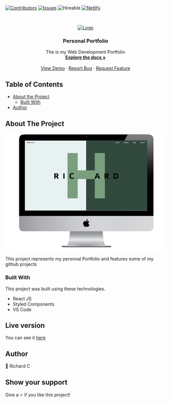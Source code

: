 [![Contributors][contributors-shield]][contributors-url]
[![Issues][issues-shield]][issues-url]
![Hireable](https://cdn.rawgit.com/hiendv/hireable/master/styles/default/yes.svg)
[![Netlify][netlify-shield]][netlify-url]

<!-- PROJECT LOGO -->
<br />
<p align="center">
  <a href="https://github.com/MeRichard123/Portfolio">
    <img src="images/microverse.png" alt="Logo" width="80" height="80">
  </a>

  <h3 align="center">Personal Portfolio</h3>

  <p align="center">
    The is my Web Development Portfolio
    <br />
    <a href="https://github.com/MeRichard123/Portfolio"><strong>Explore the docs »</strong></a>
    <br />
    <br />
    <a href="https://richardcoric.netlify.app/">View Demo</a>
    ·
    <a href="https://github.com/MeRichard123/Portfolio/ssues">Report Bug</a>
    ·
    <a href="https://github.com/MeRichard123/Portfolio/issues">Request Feature</a>
  </p>
</p>

<!-- TABLE OF CONTENTS -->
## Table of Contents

* [About the Project](#about-the-project)
  * [Built With](#built-with)
* [Author](#author)

<!-- ABOUT THE PROJECT -->
## About The Project

[![Product Name Screen Shot][product-screenshot]](https://richardcoric.netlify.app/)

This project represents my personal Portfolio and features some of my github projects

### Built With
This project was built using these technologies.
* React JS
* Styled Components
* VS Code


<!-- LIVE VERSION -->
## Live version

You can see it [here](https://richardcoric.netlify.app/)


<!-- CONTACT -->
## Author
👤 Richard C

## Show your support

Give a :star: if you like this project!


<!-- MARKDOWN LINKS & IMAGES -->
<!-- https://www.markdownguide.org/basic-syntax/#reference-style-links -->
[contributors-shield]: https://img.shields.io/github/contributors/rammazzoti2000/personal_portfolio.svg?styles/default/yes.svg
[contributors-url]: https://github.com/MeRichard123/Portfolio/graphs/contributors
[issues-shield]: https://img.shields.io/github/issues/rammazzoti2000/personal_portfolio.svg?styles/default/yes.svg
[issues-url]: https://github.com/MeRichard123/Portfolio/issues
[netlify-shield]: https://api.netlify.com/api/v1/badges/f88e03cf-ec7b-4593-ac9b-54e4dabffa33/deploy-status
[netlify-url]: https://app.netlify.com/sites/alex-bangau/deploys
[product-screenshot]: /screenshot.png

